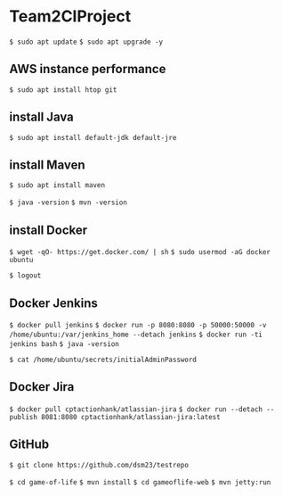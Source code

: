 # Team2CIProject

`$ sudo apt update`
`$ sudo apt upgrade -y`

## AWS instance performance

`$ sudo apt install htop git`

## install Java

`$ sudo apt install default-jdk default-jre`

## install Maven

`$ sudo apt install maven`

`$ java -version`
`$ mvn -version`

## install Docker

`$ wget -qO- https://get.docker.com/ | sh`
`$ sudo usermod -aG docker ubuntu`

`$ logout`

## Docker Jenkins

`$ docker pull jenkins`
`$ docker run -p 8080:8080 -p 50000:50000 -v /home/ubuntu:/var/jenkins_home --detach jenkins`
`$ docker run -ti jenkins bash`
`$ java -version`

`$ cat /home/ubuntu/secrets/initialAdminPassword`

## Docker Jira

`$ docker pull cptactionhank/atlassian-jira`
`$ docker run --detach --publish 8081:8080 cptactionhank/atlassian-jira:latest`

## GitHub

`$ git clone https://github.com/dsm23/testrepo`

`$ cd game-of-life`
`$ mvn install`
`$ cd gameoflife-web`
`$ mvn jetty:run`